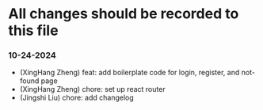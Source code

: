 # All changes should be recorded to this file

### 10-24-2024

- (XingHang Zheng) feat: add boilerplate code for login, register, and not-found page
- (XingHang Zheng) chore: set up react router
- (Jingshi Liu) chore: add changelog

<!-- 
Commit format:
"- (Name) type: changelog messsage:

Type should be one of the following:
    chore:
    feat: 
    fix:
    refactor:  
-->